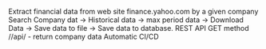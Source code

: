 Extract financial data from web site finance.yahoo.com  by a given company
Search Company dat -> Historical data -> max period data -> Download Data -> Save data to file -> Save data to database.
REST API GET method  //api/<company name> - return company data
Automatic CI/CD

